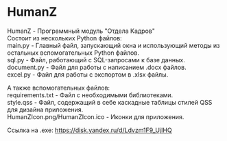 # HumanZ
HumanZ - Программный модуль "Отдела Кадров"<br />
Состоит из нескольких Python файлов:<br />
main.py - Главный файл, запускающий окна и использующий методы из остальных вспомогательных Python файлов.<br />
sql.py - Файл, работающий с SQL-запросами к базе данных.<br />
document.py - Файл для работы с написанием .docx файлов.<br />
excel.py - Файл для работы с экспортом в .xlsx файлы.<br />

А также вспомогательных файлов:<br />
requirements.txt - Файл с необходимыми библиотеками.<br />
style.qss - Файл, содержащий в себе каскадные таблицы стилей QSS для дизайна приложения.<br />
HumanZIcon.png/HumanZIcon.ico - Иконки для приложения.

Ссылка на .exe: https://disk.yandex.ru/d/Ldvzm1F9_UjIHQ